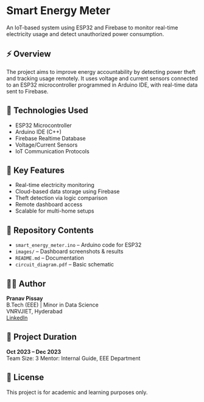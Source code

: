 # Smart Energy Meter   
An IoT-based system using ESP32 and Firebase to monitor real-time electricity usage and detect unauthorized power consumption.

## ⚡ Overview  
The project aims to improve energy accountability by detecting power theft and tracking usage remotely. It uses voltage and current sensors connected to an ESP32 microcontroller programmed in Arduino IDE, with real-time data sent to Firebase.

## 🔧 Technologies Used  
- ESP32 Microcontroller  
- Arduino IDE (C++)  
- Firebase Realtime Database  
- Voltage/Current Sensors  
- IoT Communication Protocols

## 🧠 Key Features  
- Real-time electricity monitoring  
- Cloud-based data storage using Firebase  
- Theft detection via logic comparison  
- Remote dashboard access  
- Scalable for multi-home setups

## 📂 Repository Contents  
- `smart_energy_meter.ino` – Arduino code for ESP32  
- `images/` – Dashboard screenshots & results  
- `README.md` – Documentation  
- `circuit_diagram.pdf` – Basic schematic

## 👨‍💻 Author  
**Pranav Pissay**  
B.Tech (EEE) | Minor in Data Science  
VNRVJIET, Hyderabad  
[LinkedIn](https://www.linkedin.com/in/pranav-pissay)

## 📌 Project Duration  
**Oct 2023 – Dec 2023**  
Team Size: 3 
Mentor: Internal Guide, EEE Department

## 📎 License  
This project is for academic and learning purposes only.
